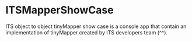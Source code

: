# ITSMapperShowCase
ITS object to object tinyMapper show case is a console app that contain an implementation of tinyMapper created by ITS developers team (^^). 
